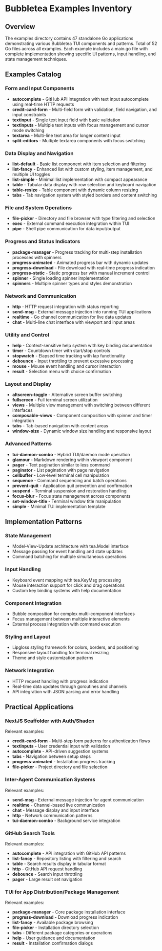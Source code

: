 # Bubbletea Examples Inventory

## Overview
The examples directory contains 47 standalone Go applications demonstrating various Bubbletea TUI components and patterns. Total of 52 Go files across all examples. Each example includes a main.go file with complete implementation showing specific UI patterns, input handling, and state management techniques.

## Examples Catalog

### Form and Input Components
- **autocomplete** - GitHub API integration with text input autocomplete using real-time HTTP requests
- **credit-card-form** - Multi-field form with validation, field navigation, and input constraints
- **textinput** - Single text input field with basic validation
- **textinputs** - Multiple text inputs with focus management and cursor mode switching
- **textarea** - Multi-line text area for longer content input
- **split-editors** - Multiple textarea components with focus switching

### Data Display and Navigation
- **list-default** - Basic list component with item selection and filtering
- **list-fancy** - Enhanced list with custom styling, item management, and multiple UI toggles
- **list-simple** - Minimal list implementation with compact appearance
- **table** - Tabular data display with row selection and keyboard navigation
- **table-resize** - Table component with dynamic column resizing
- **tabs** - Tab navigation system with styled borders and content switching

### File and System Operations
- **file-picker** - Directory and file browser with type filtering and selection
- **exec** - External command execution integration within TUI
- **pipe** - Shell pipe communication for data input/output

### Progress and Status Indicators
- **package-manager** - Progress tracking for multi-step installation processes with spinners
- **progress-animated** - Animated progress bar with dynamic updates
- **progress-download** - File download with real-time progress indication
- **progress-static** - Static progress bar with manual increment control
- **spinner** - Single loading spinner implementation
- **spinners** - Multiple spinner types and styles demonstration

### Network and Communication
- **http** - HTTP request integration with status reporting
- **send-msg** - External message injection into running TUI applications
- **realtime** - Go channel communication for live data updates
- **chat** - Multi-line chat interface with viewport and input areas

### Utility and Control
- **help** - Context-sensitive help system with key binding documentation
- **timer** - Countdown timer with start/stop controls
- **stopwatch** - Elapsed time tracking with lap functionality
- **debounce** - Input throttling to prevent excessive processing
- **mouse** - Mouse event handling and cursor interaction
- **result** - Selection menu with choice confirmation

### Layout and Display
- **altscreen-toggle** - Alternative screen buffer switching
- **fullscreen** - Full terminal screen utilization
- **views** - Multiple view management with switching between different interfaces
- **composable-views** - Component composition with spinner and timer integration
- **tabs** - Tab-based navigation with content areas
- **window-size** - Dynamic window size handling and responsive layout

### Advanced Patterns
- **tui-daemon-combo** - Hybrid TUI/daemon mode operation
- **glamour** - Markdown rendering within viewport component
- **pager** - Text pagination similar to less command
- **paginator** - List pagination with page navigation
- **cellbuffer** - Low-level terminal cell manipulation
- **sequence** - Command sequencing and batch operations
- **prevent-quit** - Application quit prevention and confirmation
- **suspend** - Terminal suspension and restoration handling
- **focus-blur** - Focus state management across components
- **set-window-title** - Terminal window title manipulation
- **simple** - Minimal TUI implementation template

## Implementation Patterns

### State Management
- Model-View-Update architecture with tea.Model interface
- Message passing for event handling and state updates
- Command batching for multiple simultaneous operations

### Input Handling
- Keyboard event mapping with tea.KeyMsg processing
- Mouse interaction support for click and drag operations
- Custom key binding systems with help documentation

### Component Integration
- Bubble composition for complex multi-component interfaces
- Focus management between multiple interactive elements
- External process integration with command execution

### Styling and Layout
- Lipgloss styling framework for colors, borders, and positioning
- Responsive layout handling for terminal resizing
- Theme and style customization patterns

### Network Integration
- HTTP request handling with progress indication
- Real-time data updates through goroutines and channels
- API integration with JSON parsing and error handling

## Practical Applications

### NextJS Scaffolder with Auth/Shadcn
Relevant examples:
- **credit-card-form** - Multi-step form patterns for authentication flows
- **textinputs** - User credential input with validation
- **autocomplete** - API-driven suggestion systems
- **tabs** - Navigation between setup steps
- **progress-animated** - Installation progress tracking
- **file-picker** - Project directory and file selection

### Inter-Agent Communication Systems
Relevant examples:
- **send-msg** - External message injection for agent communication
- **realtime** - Channel-based live communication
- **chat** - Message display and input interface
- **http** - Network communication patterns
- **tui-daemon-combo** - Background service integration

### GitHub Search Tools
Relevant examples:
- **autocomplete** - API integration with GitHub API patterns
- **list-fancy** - Repository listing with filtering and search
- **table** - Search results display in tabular format
- **http** - GitHub API request handling
- **debounce** - Search input throttling
- **pager** - Large result set navigation

### TUI for App Distribution/Package Management
Relevant examples:
- **package-manager** - Core package installation interface
- **progress-download** - Download progress indication
- **list-fancy** - Available package browsing
- **file-picker** - Installation directory selection
- **tabs** - Different package categories or operations
- **help** - User guidance and documentation
- **result** - Installation confirmation dialogs